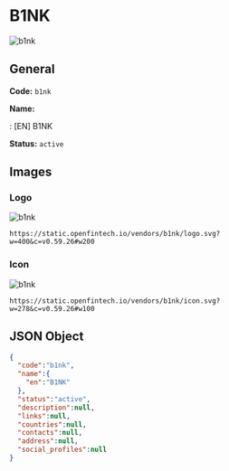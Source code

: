 
# B1NK 
![b1nk](https://static.openfintech.io/vendors/b1nk/logo.svg?w=400&c=v0.59.26#w200)  

## General 
 
**Code:** `b1nk` 
 
**Name:** 
 
:	[EN] B1NK 
 
**Status:** `active` 
 

## Images 

### Logo 
 
![b1nk](https://static.openfintech.io/vendors/b1nk/logo.svg?w=400&c=v0.59.26#w200)  

```
https://static.openfintech.io/vendors/b1nk/logo.svg?w=400&c=v0.59.26#w200
```  

### Icon 
 
![b1nk](https://static.openfintech.io/vendors/b1nk/icon.svg?w=278&c=v0.59.26#w100)  

```
https://static.openfintech.io/vendors/b1nk/icon.svg?w=278&c=v0.59.26#w100
```  

## JSON Object 

```json
{
  "code":"b1nk",
  "name":{
    "en":"B1NK"
  },
  "status":"active",
  "description":null,
  "links":null,
  "countries":null,
  "contacts":null,
  "address":null,
  "social_profiles":null
}
```  
